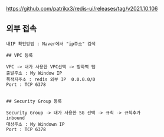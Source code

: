 https://github.com/patrikx3/redis-ui/releases/tag/v2021.10.106



## 외부 접속
```
내IP 확인방법 : Naver에서 "ip주소" 검색 

## VPC 등록

VPC -> 내가 사용한 VPC선택 -> 방화벽 탭
출발주소 : My Window IP
목적지주소 : redis 외부 IP  0.0.0.0/0
Port : TCP 6378


## Security Group 등록

Security Group -> 내가 사용한 SG 선택 -> 규칙 -> 규칙추가
inbound
대상주소 : My Windown IP
Port : TCP 6378 
```

